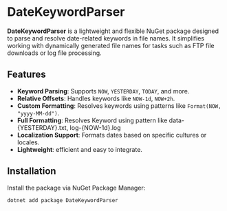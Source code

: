 # DateKeywordParser

**DateKeywordParser** is a lightweight and flexible NuGet package designed to parse and resolve date-related keywords in file names. It simplifies working with dynamically generated file names for tasks such as FTP file downloads or log file processing.

## Features

- **Keyword Parsing**: Supports `NOW`, `YESTERDAY`, `TODAY`, and more.
- **Relative Offsets**: Handles keywords like `NOW-1d`, `NOW+2h`.
- **Custom Formatting**: Resolves keywords using patterns like `Format(NOW, "yyyy-MM-dd")`.
- **Full Formatting**: Resolves Keyword using pattern like data-{YESTERDAY}.txt, log-{NOW-1d}.log
- **Localization Support**: Formats dates based on specific cultures or locales.
- **Lightweight**: efficient and easy to integrate.

## Installation

Install the package via NuGet Package Manager:
```bash
dotnet add package DateKeywordParser
